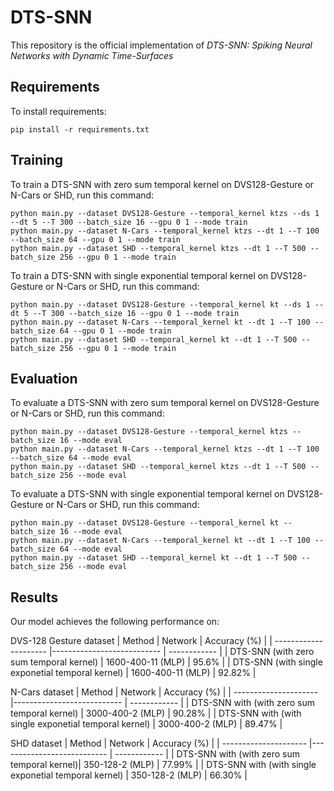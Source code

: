 # DTS-SNN
This repository is the official implementation of *DTS-SNN: Spiking Neural Networks with Dynamic Time-Surfaces*

## Requirements
To install requirements:

```setup
pip install -r requirements.txt
```

## Training

To train a DTS-SNN with zero sum temporal kernel on DVS128-Gesture or N-Cars or SHD, run this command:
```train
python main.py --dataset DVS128-Gesture --temporal_kernel ktzs --ds 1 --dt 5 --T 300 --batch_size 16 --gpu 0 1 --mode train
python main.py --dataset N-Cars --temporal_kernel ktzs --dt 1 --T 100 --batch_size 64 --gpu 0 1 --mode train
python main.py --dataset SHD --temporal_kernel ktzs --dt 1 --T 500 --batch_size 256 --gpu 0 1 --mode train
```

To train a DTS-SNN with single exponential temporal kernel on DVS128-Gesture or N-Cars or SHD, run this command:
```train
python main.py --dataset DVS128-Gesture --temporal_kernel kt --ds 1 --dt 5 --T 300 --batch_size 16 --gpu 0 1 --mode train
python main.py --dataset N-Cars --temporal_kernel kt --dt 1 --T 100 --batch_size 64 --gpu 0 1 --mode train
python main.py --dataset SHD --temporal_kernel kt --dt 1 --T 500 --batch_size 256 --gpu 0 1 --mode train
```

## Evaluation

To evaluate a DTS-SNN with zero sum temporal kernel on DVS128-Gesture or N-Cars or SHD, run this command:
```evaluation
python main.py --dataset DVS128-Gesture --temporal_kernel ktzs --batch_size 16 --mode eval
python main.py --dataset N-Cars --temporal_kernel ktzs --dt 1 --T 100 --batch_size 64 --mode eval
python main.py --dataset SHD --temporal_kernel ktzs --dt 1 --T 500 --batch_size 256 --mode eval
```

To evaluate a DTS-SNN with single exponential temporal kernel on DVS128-Gesture or N-Cars or SHD, run this command:
```evaluation
python main.py --dataset DVS128-Gesture --temporal_kernel kt --batch_size 16 --mode eval
python main.py --dataset N-Cars --temporal_kernel kt --dt 1 --T 100 --batch_size 64 --mode eval
python main.py --dataset SHD --temporal_kernel kt --dt 1 --T 500 --batch_size 256 --mode eval
```

## Results
Our model achieves the following performance on: 

DVS-128 Gesture dataset
| Method                | Network                    | Accuracy (%) |
| --------------------- |--------------------------- | ------------ |
| DTS-SNN (with zero sum temporal kernel) | 1600-400-11 (MLP)          | 95.6%        |
| DTS-SNN (with single exponetial temporal kernel)  | 1600-400-11 (MLP)          | 92.82%       |

N-Cars dataset
| Method                | Network                    | Accuracy (%) |
| --------------------- |--------------------------- | ------------ |
| DTS-SNN with (with zero sum temporal kernel) | 3000-400-2 (MLP)           | 90.28%       |
| DTS-SNN with (with single exponetial temporal kernel)  | 3000-400-2 (MLP)           | 89.47%       |

SHD dataset
| Method                | Network                    | Accuracy (%) |
| --------------------- |--------------------------- | ------------ |
| DTS-SNN with (with zero sum temporal kernel)| 350-128-2 (MLP)            | 77.99%       |
| DTS-SNN with (with single exponetial temporal kernel)  | 350-128-2 (MLP)            | 66.30%       |
